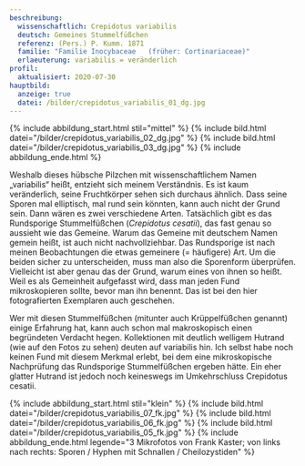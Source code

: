 ```yaml
---
beschreibung:
  wissenschaftlich: Crepidotus variabilis
  deutsch: Gemeines Stummelfüßchen
  referenz: (Pers.) P. Kumm. 1871
  familie: "Familie Inocybaceae   (früher: Cortinariaceae)"
  erlaeuterung: variabilis = veränderlich
profil:
  aktualisiert: 2020-07-30
hauptbild:
  anzeige: true
  datei: /bilder/crepidotus_variabilis_01_dg.jpg
---
```

{% include abbildung_start.html stil="mittel" %}
{% include bild.html datei="/bilder/crepidotus_variabilis_02_dg.jpg" %}
{% include bild.html datei="/bilder/crepidotus_variabilis_03_dg.jpg" %}
{% include abbildung_ende.html %}

Weshalb dieses hübsche Pilzchen mit wissenschaftlichem Namen „variabilis“ heißt, entzieht sich meinem Verständnis. Es ist kaum veränderlich, seine Fruchtkörper sehen sich durchaus ähnlich. Dass seine Sporen mal elliptisch, mal rund sein könnten, kann auch nicht der Grund sein. Dann wären es zwei verschiedene Arten. Tatsächlich gibt es das Rundsporige Stummelfüßchen (*Crepidotus cesatii*), das fast genau so aussieht wie das Gemeine. Warum das Gemeine mit deutschem Namen gemein heißt, ist auch nicht nachvollziehbar. Das Rundsporige ist nach meinen Beobachtungen die etwas gemeinere (= häufigere) Art. Um die beiden sicher zu unterscheiden, muss man also die Sporenform überprüfen. Vielleicht ist aber genau das der Grund, warum eines von ihnen so heißt. Weil es als Gemeinheit aufgefasst wird, dass man jeden Fund mikroskopieren sollte, bevor man ihn benennt. Das ist bei den hier fotografierten Exemplaren auch geschehen.

Wer mit diesen Stummelfüßchen (mitunter auch Krüppelfüßchen genannt) einige Erfahrung hat, kann auch schon mal makroskopisch einen begründeten Verdacht hegen. Kollektionen mit deutlich welligem Hutrand (wie auf den Fotos zu sehen) deuten auf variabilis hin. Ich selbst habe noch keinen Fund mit diesem Merkmal erlebt, bei dem eine mikroskopische Nachprüfung das Rundsporige Stummelfüßchen ergeben hätte. Ein eher glatter Hutrand ist jedoch noch keineswegs im Umkehrschluss Crepidotus cesatii.

{% include abbildung_start.html stil="klein" %}
{% include bild.html datei="/bilder/crepidotus_variabilis_07_fk.jpg" %}
{% include bild.html datei="/bilder/crepidotus_variabilis_06_fk.jpg" %}
{% include bild.html datei="/bilder/crepidotus_variabilis_05_fk.jpg" %}
{% include abbildung_ende.html legende="3 Mikrofotos von Frank Kaster; von links nach rechts: Sporen / Hyphen mit Schnallen / Cheilozystiden" %}